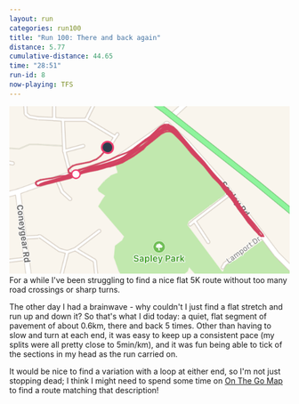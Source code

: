 ```yaml
---
layout: run
categories: run100
title: "Run 100: There and back again"
distance: 5.77
cumulative-distance: 44.65
time: "28:51"
run-id: 8
now-playing: TFS
---
```


![A map from Fitbit of my run](/assets/images/2020-10-01/fitbit-map.png)
For a while I've been struggling to find a nice flat 5K route without too many road crossings or sharp turns.

The other day I had a brainwave - why couldn't I just find a flat stretch and run up and down it? So that's what I did today: a quiet, flat segment of pavement of about 0.6km, there and back 5 times. Other than having to slow and turn at each end, it was easy to keep up a consistent pace (my splits were all pretty close to 5min/km), and it was fun being able to tick of the sections in my head as the run carried on.

It would be nice to find a variation with a loop at either end, so I'm not just stopping dead; I think I might need to spend some time on [On The Go Map](https://onthegomap.com/) to find a route matching that description!